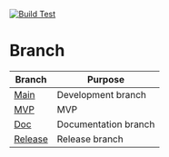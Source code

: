 [![Build Test](https://github.com/Robinjakobsson/PhotoQuestV3/actions/workflows/build.yaml/badge.svg)](https://github.com/Robinjakobsson/PhotoQuestV3/actions/workflows/build.yaml)
# Branch 
| Branch | Purpose  |
| ------ | -------- | 
| [Main](https://github.com/Robinjakobsson/PhotoQuestV3) |  Development branch|
| [MVP]() | MVP |
|[Doc]() | Documentation branch |
| [Release]() | Release branch |
